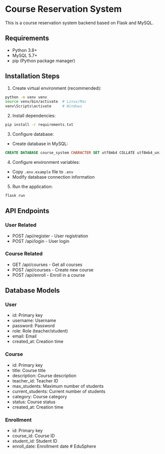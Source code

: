 # Course Reservation System

This is a course reservation system backend based on Flask and MySQL.

## Requirements

- Python 3.8+
- MySQL 5.7+
- pip (Python package manager)

## Installation Steps

1. Create virtual environment (recommended):
```bash
python -m venv venv
source venv/bin/activate  # Linux/Mac
venv\Scripts\activate     # Windows
```

2. Install dependencies:
```bash
pip install -r requirements.txt
```

3. Configure database:
- Create database in MySQL:
```sql
CREATE DATABASE course_system CHARACTER SET utf8mb4 COLLATE utf8mb4_unicode_ci;
```

4. Configure environment variables:
- Copy `.env.example` file to `.env`
- Modify database connection information

5. Run the application:
```bash
flask run
```

## API Endpoints

### User Related
- POST /api/register - User registration
- POST /api/login - User login

### Course Related
- GET /api/courses - Get all courses
- POST /api/courses - Create new course
- POST /api/enroll - Enroll in a course

## Database Models

### User
- id: Primary key
- username: Username
- password: Password
- role: Role (teacher/student)
- email: Email
- created_at: Creation time

### Course
- id: Primary key
- title: Course title
- description: Course description
- teacher_id: Teacher ID
- max_students: Maximum number of students
- current_students: Current number of students
- category: Course category
- status: Course status
- created_at: Creation time

### Enrollment
- id: Primary key
- course_id: Course ID
- student_id: Student ID
- enroll_date: Enrollment date #   E d u S p h e r e  
 